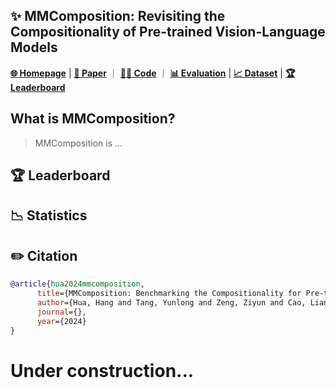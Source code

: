 ## ✨ MMComposition: Revisiting the Compositionality of Pre-trained Vision-Language Models
[**🌐 Homepage**](https://yunlong10.github.io/projects/mmcomposition) | [**🔬 Paper**](https://github.com/hanghuacs/MMComposition) ｜ [**👩‍💻 Code**](https://github.com/hanghuacs/MMComposition) ｜ [**📊 Evaluation**](https://github.com/hanghuacs/MMComposition) | [**📈 Dataset**](https://github.com/hanghuacs/MMComposition) | [**🏆 Leaderboard**](https://yunlong10.github.io/projects/mmcomposition/#leaderboard)

## What is MMComposition?
> MMComposition is ...

## 🏆 Leaderboard

## 📉 Statistics


## ✏️ Citation
```bibtex
@article{hua2024mmcomposition,
      title={MMComposition: Benchmarking the Compositionality for Pre-trained Vision-Language Models},
      author={Hua, Hang and Tang, Yunlong and Zeng, Ziyun and Cao, Liangliang and Yang, Zhengyuan and He, Hangfeng and Xu, Chenliang and Luo, Jiebo},
      journal={},
      year={2024}
}
```

# Under construction...
